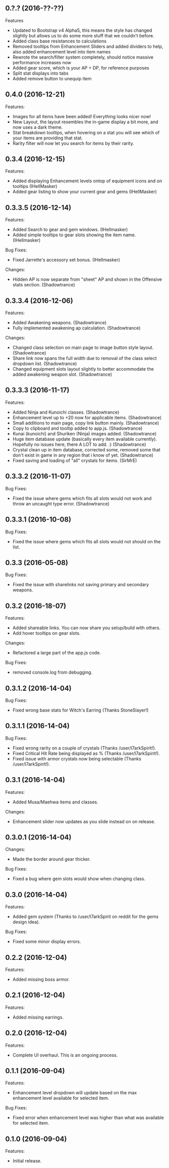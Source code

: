 ## 0.?.? (2016-??-??)

Features

  - Updated to Bootstrap v4 Alpha5, this means the style has changed slightly but allows us to do some more stuff that we couldn't before.
  - Added class base resistances to calculations
  - Removed tooltips from Enhancement Sliders and added dividers to help, also added enhancement level into item names
  - Rewrote the search/filter system completely, should notice massive performance increases now
  - Added gear score, which is your AP + DP, for reference purposes
  - Split stat displays into tabs
  - Added remove button to unequip item

## 0.4.0 (2016-12-21)

Features:

  - Images for all items have been added! Everything looks nicer now!
  - New Layout, the layout resembles the in-game display a bit more, and now uses a dark theme.
  - Stat breakdown tooltips, when hovering on a stat you will see which of your items are providing that stat.
  - Rarity filter will now let you search for items by their rarity.

## 0.3.4 (2016-12-15)

Features:

  - Added displaying Enhancement levels ontop of equipment icons and on tooltips (IHellMasker)
  - Added gear listing to show your current gear and gems (IHellMasker)

## 0.3.3.5 (2016-12-14)

Features:

  - Added Search to gear and gem windows. (IHellmasker)
  - Added simple tooltips to gear slots showing the item name. (IHellmasker)

Bug Fixes:

  - Fixed Jarrette's accessory set bonus. (IHellmasker)

Changes:

  - Hidden AP is now separate from "sheet" AP and shown in the Offensive stats section. (Shadowtrance)

## 0.3.3.4 (2016-12-06)

Features:

  - Added Awakening weapons. (Shadowtrance)
  - Fully implemented awakening ap calculation. (Shadowtrance)

Changes:

  - Changed class selection on main page to image button style layout. (Shadowtrance)
  - Share link now spans the full width due to removal of the class select dropdown list. (Shadowtrance)
  - Changed equipment slots layout slightly to better accommodate the added awakening weapon slot. (Shadowtrance)

## 0.3.3.3 (2016-11-17)

Features:

  - Added Ninja and Kunoichi classes. (Shadowtrance)
  - Enhancement level up to +20 now for applicable items. (Shadowtrance)
  - Small additions to main page, copy link button mainly. (Shadowtrance)
  - Copy to clipboard and tooltip added to app.js. (Shadowtrance)
  - Kunai (kunoichi) and Shuriken (Ninja) images added. (Shadowtrance)
  - Huge item database update (basically every item available currently). Hopefully no issues here, there A LOT to add. :) (Shadowtrance)
  - Crystal clean up in item database, corrected some, removed some that don't exist in game in any region that i know of yet. (Shadowtrance)
  - Fixed saving and loading of "all" crystals for items. (SirMrE)

## 0.3.3.2 (2016-11-07)

Bug Fixes:

  - Fixed the issue where gems which fits all slots would not work and throw an uncaught type error. (Shadowtrance)


## 0.3.3.1 (2016-10-08)

Bug Fixes:

  - Fixed the issue where gems which fits all slots would not should on the list.


## 0.3.3 (2016-05-08)

Bug Fixes:

  - Fixed the issue with sharelinks not saving primary and secondary weapons.


## 0.3.2 (2016-18-07)

Features:

  - Added shareable links. You can now share you setup/build with others.
  - Add hover tooltips on gear slots.

Changes:

  - Refactored a large part of the app.js code.

Bug Fixes:

  - removed console.log from debugging.


## 0.3.1.2 (2016-14-04)

Bug Fixes:

  - Fixed wrong base stats for Witch's Earring (Thanks StoneSlayer!)


## 0.3.1.1 (2016-14-04)

Bug Fixes:

  - Fixed wrong rarity on a couple of crystals (Thanks /user/l7arkSpirit!).
  - Fixed Critical Hit Rate being displayed as % (Thanks /user/l7arkSpirit!).
  - Fixed issue with armor crystals now being selectable (Thanks /user/l7arkSpirit!).


## 0.3.1 (2016-14-04)

Features:

  - Added Musa/Maehwa items and classes.

Changes:

  - Enhancement slider now updates as you slide instead on on release.


## 0.3.0.1 (2016-14-04)

Changes:

  - Made the border around gear thicker.

Bug Fixes:

  - Fixed a bug where gem slots would show when changing class.


## 0.3.0 (2016-14-04)

Features:

  - Added gem system (Thanks to /user/l7arkSpirit on reddit for the gems design idea).

Bug Fixes:

  - Fixed some minor display errors.


## 0.2.2 (2016-12-04)

Features:

  - Added missing boss armor.


## 0.2.1 (2016-12-04)

Features:

  - Added missing earrings.


## 0.2.0 (2016-12-04)

Features:

  - Complete UI overhaul. This is an ongoing process.


## 0.1.1 (2016-09-04)

Features:

  - Enhancement level dropdown will update based on the max enhancement level available for selected item.

Bug Fixes:

  - Fixed error when enhancement level was higher than what was available for selected item.


## 0.1.0 (2016-09-04)

Features:

  - Initial release.